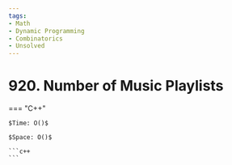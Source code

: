 ```yaml
---
tags:
- Math
- Dynamic Programming
- Combinatorics
- Unsolved
---
```



# 920. Number of Music Playlists

=== "C++"

    $Time: O()$

    $Space: O()$

    ```c++
    ```